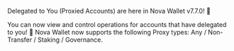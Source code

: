 Delegated to You (Proxied Accounts) are here in Nova Wallet v7.7.0! 🎁

You can now view and control operations for accounts that have delegated to you! 🤝
Nova Wallet now supports the following Proxy types: Any / Non-Transfer / Staking / Governance.

